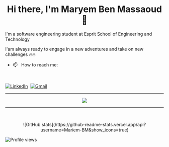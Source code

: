  
<p>

  <h1 align="center"><b>Hi there, I'm Maryem Ben Massaoud 👋</b></h1>
</p>
I'm a software engineering student at Esprit School of Engineering and Technology

I'am always ready to engage in a new adventures and take on new challenges 🔥🔥



- 📫 &nbsp; How to reach me: &nbsp;

<p align="center">
 <br>
  
  <a href="https://www.linkedin.com/in/maryem-ben-massaoud-605821197/"><img src="https://img.shields.io/badge/linkedin-%230077B5.svg?&style=for-the-badge&logo=linkedin&logoColor=white" alt="LinkedIn" /></a>&nbsp;
 <a href="mailto:mariembenmassoud123@gmail.com?subject=Hey%20Maryem"><img src="https://img.shields.io/badge/gmail-%23D14836.svg?&style=for-the-badge&logo=gmail&logoColor=white" alt="Gmail"/></a>&nbsp;  
</p>


<hr>
   <p align="center">
<a href="https://github.com/ryo-ma/github-profile-trophy)"> <img src="https://github-profile-trophy.vercel.app/?username=Mariem-BM"/> 
          </a></p>
          
 <hr>          
<br/>
 <p align="center">
![GitHub stats](https://github-readme-stats.vercel.app/api?username=Mariem-BM&show_icons=true)  

![Profile views](https://gpvc.arturio.dev/Mariem-BM)  
</p>
